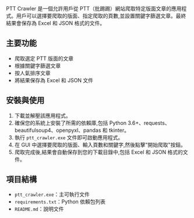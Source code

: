 PTT Crawler 是一個允許用戶從 PTT（批踢踢）網站爬取特定版面文章的應用程式。用戶可以選擇要爬取的版面、指定爬取的頁數,並設置關鍵字篩選文章。最終結果會保存為 Excel 和 JSON 格式的文件。

## 主要功能

- 爬取選定 PTT 版面的文章
- 根據關鍵字篩選文章 
- 按人氣排序文章
- 將結果保存為 Excel 和 JSON 文件

## 安裝與使用

1. 下載並解壓該應用程式。
2. 確保您的系統上安裝了所需的依賴庫,包括 Python 3.6+、requests、beautifulsoup4、openpyxl、pandas 和 tkinter。
3. 執行 `ptt_crawler.exe` 文件即可啟動應用程式。
4. 在 GUI 中選擇要爬取的版面、輸入頁數和關鍵字,然後點擊"開始爬取"按鈕。
5. 爬取完成後,結果會自動保存到您的下載目錄中,包括 Excel 和 JSON 格式的文件。

## 項目結構

- `ptt_crawler.exe`：主可執行文件
- `requirements.txt`：Python 依賴包列表
- `README.md`：說明文件